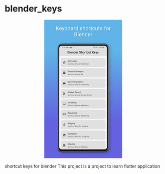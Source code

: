 # blender_keys

<!-- ![Screenshot_20230801_194452](https://github.com/nekomangini/blenderkeys/assets/28682974/ae92129d-519f-4574-be00-53baec93d25e) -->
<!-- ![Screenshot_20230801_194419](https://github.com/nekomangini/blenderkeys/assets/28682974/fc60a449-17ff-4485-913d-fd8e9fe48d86) -->
<!-- ![Screenshot_20230801_194411](https://github.com/nekomangini/blenderkeys/assets/28682974/b55be693-1808-41cb-b26b-4e798224b570) -->
<!-- ![Screenshot_20230801_194408](https://github.com/nekomangini/blenderkeys/assets/28682974/eb7360d0-8831-4be5-967b-765809e12a8f) -->

<div align="center">
  <img src="01.png" width="250" alt="blenderkeys image 1">
</div>

shortcut keys for blender
This project is a project to learn flutter application
